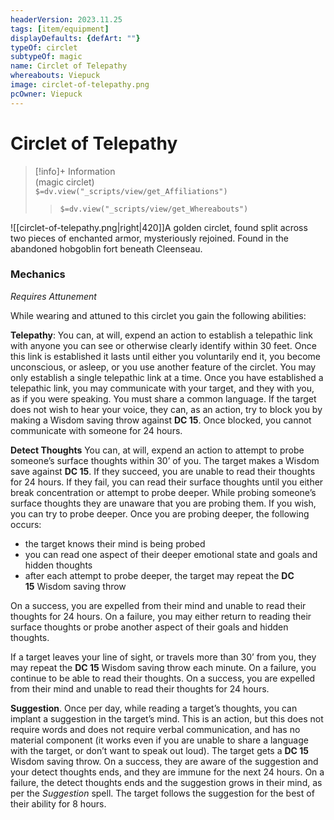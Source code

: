 ```yaml
---
headerVersion: 2023.11.25
tags: [item/equipment]
displayDefaults: {defArt: ""}
typeOf: circlet
subtypeOf: magic
name: Circlet of Telepathy
whereabouts: Viepuck
image: circlet-of-telepathy.png
pcOwner: Viepuck
---
```

# Circlet of Telepathy
>[!info]+ Information  
> (magic circlet)  
> `$=dv.view("_scripts/view/get_Affiliations")`  
>> `$=dv.view("_scripts/view/get_Whereabouts")`

![[circlet-of-telepathy.png|right|420]]A golden circlet, found split across two pieces of enchanted armor, mysteriously rejoined. Found in the abandoned hobgoblin fort beneath Cleenseau.

### Mechanics
_Requires Attunement_

While wearing and attuned to this circlet you gain the following abilities:

**Telepathy**: You can, at will, expend an action to establish a telepathic link with anyone you can see or otherwise clearly identify within 30 feet. Once this link is established it lasts until either you voluntarily end it, you become unconscious, or asleep, or you use another feature of the circlet. You may only establish a single telepathic link at a time. Once you have established a telepathic link, you may communicate with your target, and they with you, as if you were speaking. You must share a common language. If the target does not wish to hear your voice, they can, as an action, try to block you by making a Wisdom saving throw against **DC 15**. Once blocked, you cannot communicate with someone for 24 hours.

**Detect Thoughts** You can, at will, expend an action to attempt to probe someone’s surface thoughts within 30’ of you. The target makes a Wisdom save against **DC 15**. If they succeed, you are unable to read their thoughts for 24 hours. If they fail, you can read their surface thoughts until you either break concentration or attempt to probe deeper. While probing someone’s surface thoughts they are unaware that you are probing them. If you wish, you can try to probe deeper. Once you are probing deeper, the following occurs:

- the target knows their mind is being probed
- you can read one aspect of their deeper emotional state and goals and hidden thoughts
- after each attempt to probe deeper, the target may repeat the **DC 15** Wisdom saving throw

On a success, you are expelled from their mind and unable to read their thoughts for 24 hours. On a failure, you may either return to reading their surface thoughts or probe another aspect of their goals and hidden thoughts.

If a target leaves your line of sight, or travels more than 30’ from you, they may repeat the **DC 15** Wisdom saving throw each minute. On a failure, you continue to be able to read their thoughts. On a success, you are expelled from their mind and unable to read their thoughts for 24 hours.

**Suggestion**. Once per day, while reading a target’s thoughts, you can implant a suggestion in the target’s mind. This is an action, but this does not require words and does not require verbal communication, and has no material component (it works even if you are unable to share a language with the target, or don’t want to speak out loud). The target gets a **DC 15** Wisdom saving throw. On a success, they are aware of the suggestion and your detect thoughts ends, and they are immune for the next 24 hours. On a failure, the detect thoughts ends and the suggestion grows in their mind, as per the _Suggestion_ spell. The target follows the suggestion for the best of their ability for 8 hours.